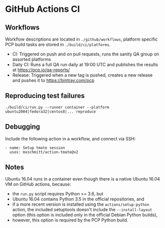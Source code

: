 # GitHub Actions CI

## Workflows
Workflow descriptions are located in `./github/workflows`, platform specific PCP build tasks are stored in `./build/ci/platforms`.

* CI: Triggered on push and on pull requests, runs the sanity QA group on assorted platforms
* Daily CI: Runs a full QA run daily at 19:00 UTC and publishes the results at https://pcp.io/qa-reports/
* Release: Triggered when a new tag is pushed, creates a new release and pushes it to https://bintray.com/pcp

## Reproducing test failures
```
./build/ci/run.py --runner container --platform ubuntu2004|fedora32|centos8|... reproduce
```

## Debugging
Include the following action in a workflow, and connect via SSH:

```
- name: Setup tmate session
  uses: mxschmitt/action-tmate@v2
```

## Notes
Ubuntu 16.04 runs in a container even though there is a native Ubuntu 16.04 VM on GitHub actions, because:
* the `run.py` script requires Python >= 3.6, but
* Ubuntu 16.04 contains Python 3.5 in the official repositories, and
* if a more recent version is installed using the `actions/setup-python` action, the included setuptools doesn't include the `--install-layout` option (this option is included only in the official Debian Python builds),
* however, this option is required by the PCP Python build.
